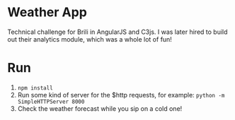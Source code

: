 # Weather App
Technical challenge for Brili in AngularJS and C3js. I was later hired to build out their analytics module, which was a whole lot of fun!

# Run
1. `npm install`
2. Run some kind of server for the $http requests, for example: `python -m SimpleHTTPServer 8000`
3. Check the weather forecast while you sip on a cold one!